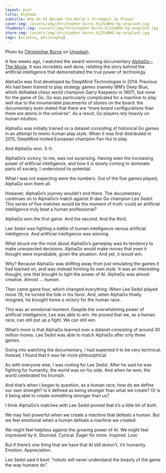 ```yaml
---
layout: post
title: AlphaGo
subtitle: How An AI Became the World's Strongest Go Player
cover-img: /assets/img/christopher-burns-Kj2SaNHG-hg-unsplash.jpg
thumbnail-img: /assets/img/christopher-burns-Kj2SaNHG-hg-unsplash.jpg
share-img: /assets/img/christopher-burns-Kj2SaNHG-hg-unsplash.jpg
tags: [science, philosophy]
---
```


Photo by [Christopher Burns](https://unsplash.com/@christopher__burns?utm_source=unsplash&utm_medium=referral&utm_content=creditCopyText) on [Unsplash](https://unsplash.com/s/photos/artificial-intelligence?utm_source=unsplash&utm_medium=referral&utm_content=creditCopyText).

A few weeks ago, I watched the award-winning documentary [AlphaGo – The Movie](https://www.youtube.com/watch?v=WXuK6gekU1Y&ab_channel=DeepMind). It was incredibly well done, retelling the story behind the artificial intelligence that demonstrated the true power of technology.

AlphaGo was first developed by DeepMind Technologies in 2014. Previous AIs had been trained to play strategy games (namely IBM’s Deep Blue, which defeated chess world champion Garry Kasparov in 1997), but none for the game of Go. Go was particularly complicated for a machine to play well due to the innumerable placements of stones on the board: the documentary even stated that there are “more board configurations than there are atoms in the universe”. As a result, Go players rely heavily on human intuition.

AlphaGo was initially trained on a dataset consisting of historical Go games in an attempt to mimic human play style. When it was first distributed in 2015, DeepMind invited European champion Fan Hui to play.

And AlphaGo won. 5-0.

AlphaGo’s victory, to me, was not surprising. Having seen the increasing power of artificial intelligence, and how it is slowly coming to dominate parts of society, I understood its potential.

What I was not expecting were the numbers. Out of the five games played, AlphaGo won them all.

However, AlphaGo’s journey wouldn’t end there. The documentary continues on to AlphaGo’s match against 9-dan Go champion Lee Sedol. This series of five matches would be the moment of truth: could an artificial intelligence truly beat a human professional?

AlphaGo won the first game. And the second. And the third.

Lee Sedol was fighting a battle of human intelligence versus artificial intelligence. And artificial intelligence was winning.

What struck me the most about AlphaGo’s gameplay was its tendency to make unexpected decisions. AlphaGo would make moves that even it thought were improbable, given the situation. And yet, it would win.

Why? Because AlphaGo was shifting away from just emulating the games it had learned on, and was instead forming its own style. It was an interesting thought, one that brought to light the power of AI. AlphaGo was almost creative. Almost … *human*.

Then came game four, which changed everything. When Lee Sedol played move 78, he turned the tide in his favor. And, when AlphaGo finally resigned, he brought home a victory for the human race.

This was an emotional moment. Despite the overwhelming power of artificial intelligence, Lee was able to win. He proved that we, as a human race, can still put up a fight. We can still win.

What’s more is that AlphaGo learned over a dataset consisting of around 30 million moves. Lee Sedol was able to match AlphaGo after only three games.

Going into watching the documentary, I had expected it to be very technical. Instead, I found that it was far more philosophical.

As with everyone else, I was rooting for Lee Sedol. After he said he was fighting for humanity, the world was on his side. And when he won, the world celebrated his triumph.

And that’s when I began to question, as a human race, how do we define our own strength? Is it defined as being stronger than what we create? Or is it being able to create something stronger than us?

I think AlphaGo’s matches with Lee Sedol proved that it’s a little bit of both.

We may feel powerful when we create a machine that defeats a human. But we feel emotional when a human defeats a machine we created.

We might feel helpless against the growing power of AI. We might feel impressed by it. Stunned. Cynical. Eager for more. Inspired. Lost.

But if there’s one thing that we have that AI still doesn’t, it’s humanity. Emotion. Appreciation.

Lee Sedol said it best: “robots will never understand the beauty of the game the way humans do”.
